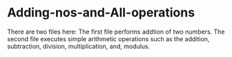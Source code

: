 # Adding-nos-and-All-operations

There are two files here: The first file performs addtion of two numbers. The second file executes simple arithmetic
operations such as the addition, subtraction, division, multiplication, and, modulus.
